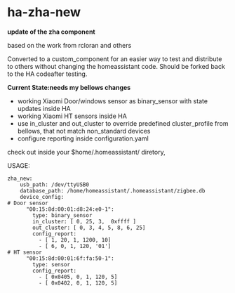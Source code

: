 # ha-zha-new
**update of the zha component**

based on the work from rcloran and others

Converted to a custom_component for an easier way to test and distribute to others without changing the homeassistant code. Should be forked back to the HA  codeafter testing. 

**Current State:needs my bellows changes** 
- working Xiaomi Door/windows sensor as binary_sensor with state updates inside HA
- working Xiaomi HT sensors inside HA
- use in_cluster and out_cluster to override predefined cluster_profile from bellows, that not match non_standard devices
- configure reporting inside configuration.yaml



check out inside your $home/.homeassistant/ diretory, 

USAGE:

```
zha_new:
    usb_path: /dev/ttyUSB0
    database_path: /home/homeassistant/.homeassistant/zigbee.db
    device_config: 
# Door sensor
      "00:15:8d:00:01:d8:24:e0-1":
        type: binary_sensor
        in_cluster: [ 0, 25, 3,  0xffff ]
        out_cluster: [ 0, 3, 4, 5, 8, 6, 25]
        config_report:
          - [ 1, 20, 1, 1200, 10]
          - [ 6, 0, 1, 120, '01']
# HT sensor    
      "00:15:8d:00:01:6f:fa:50-1":
        type: sensor
        config_report:
          - [ 0x0405, 0, 1, 120, 5]
          - [ 0x0402, 0, 1, 120, 5]
```
     
